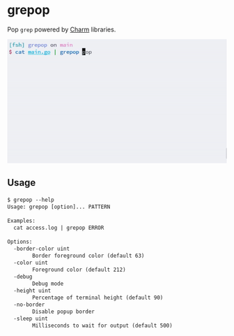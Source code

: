 # grepop

Pop `grep` powered by [Charm](https://github.com/charmbracelet) libraries.

![preview](./preview.gif)

## Usage

```plaintext
$ grepop --help
Usage: grepop [option]... PATTERN

Examples:
  cat access.log | grepop ERROR

Options:
  -border-color uint
        Border foreground color (default 63)
  -color uint
        Foreground color (default 212)
  -debug
        Debug mode
  -height uint
        Percentage of terminal height (default 90)
  -no-border
        Disable popup border
  -sleep uint
        Milliseconds to wait for output (default 500)
```
